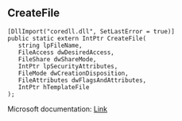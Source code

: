 ## CreateFile

```
[DllImport("coredll.dll", SetLastError = true)]
public static extern IntPtr CreateFile(
   string lpFileName,
   FileAccess dwDesiredAccess,
   FileShare dwShareMode,
   IntPtr lpSecurityAttributes,
   FileMode dwCreationDisposition,
   FileAttributes dwFlagsAndAttributes,
   IntPtr hTemplateFile
);
```

Microsoft documentation: [Link](https://docs.microsoft.com/en-us/windows/win32/api/fileapi/nf-fileapi-createfilea)
